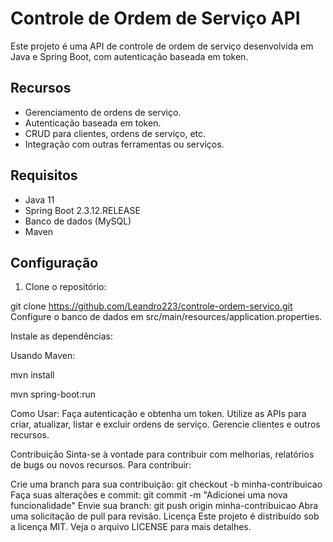 # Controle de Ordem de Serviço API

Este projeto é uma API de controle de ordem de serviço desenvolvida em Java e Spring Boot, com autenticação baseada em token.

## Recursos

- Gerenciamento de ordens de serviço.
- Autenticação baseada em token.
- CRUD para clientes, ordens de serviço, etc.
- Integração com outras ferramentas ou serviços.

## Requisitos

- Java 11
- Spring Boot 2.3.12.RELEASE
- Banco de dados (MySQL)
- Maven 

## Configuração

1. Clone o repositório:

git clone https://github.com/Leandro223/controle-ordem-servico.git
Configure o banco de dados em src/main/resources/application.properties.

Instale as dependências:

Usando Maven:

mvn install

mvn spring-boot:run

Como Usar:
Faça autenticação e obtenha um token.
Utilize as APIs para criar, atualizar, listar e excluir ordens de serviço.
Gerencie clientes e outros recursos.

Contribuição
Sinta-se à vontade para contribuir com melhorias, relatórios de bugs ou novos recursos. Para contribuir:

Crie uma branch para sua contribuição: git checkout -b minha-contribuicao
Faça suas alterações e commit: git commit -m "Adicionei uma nova funcionalidade"
Envie sua branch: git push origin minha-contribuicao
Abra uma solicitação de pull para revisão.
Licença
Este projeto é distribuído sob a licença MIT. Veja o arquivo LICENSE para mais detalhes.
